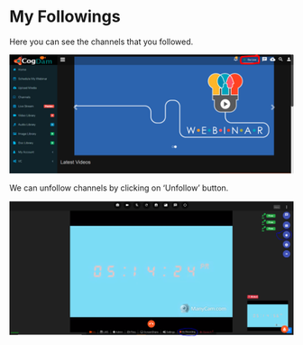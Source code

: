 # My Followings

Here you can see the channels that you followed.

![](../.gitbook/assets/image%20%2839%29.png)

We can unfollow channels by clicking on ‘Unfollow’ button.

![](../.gitbook/assets/image%20%28184%29.png)



